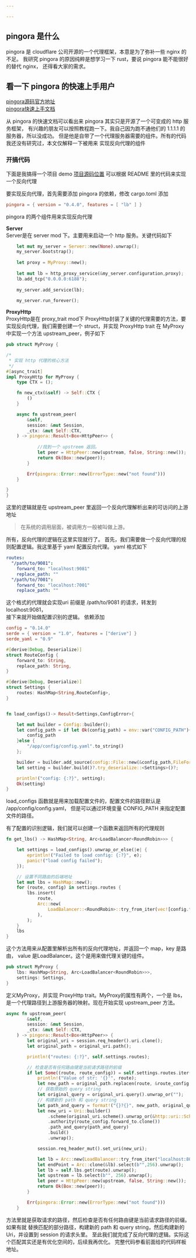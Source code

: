 ```yaml
---

---
```


## pingora 是什么
pingora 是 cloudflare 公司开源的一个代理框架，本意是为了弥补一些 nginx 的不足。
我研究 pingora 的原因纯粹是想学习一下 rust，要说 pingora 能不能很好的替代 nginx，
还得看大家的需求。

## 看一下 pingora 的快速上手用户
[pingora源码官方地址](https://github.com/cloudflare/pingora)  
[pingora快速上手文档](https://github.com/cloudflare/pingora/blob/main/docs/quick_start.md)

从 pingora 的快速文档可以看出来 pingora 其实只是开源了一个可变成的 http 服务框架，
有兴趣的朋友可以按照教程跑一下。我自己因为跑不通他们的 1.1.1.1 的服务器，所以没成功。
但是他是自带了一个代理服务器需要的组件。所有的代码我还没有研究过，本文仅解释一下被用来
实现反向代理的组件

### 开搞代码
下面是我搞得一个项目 demo
[项目源码位置](https://github.com/xiaoyuzhzh/gateway)
可以根据 README 里的代码来实现一个反向代理

要实现反向代理，首先需要添加 pingora 的依赖，修改 cargo.toml
添加  
```toml
pingora = { version = "0.4.0", features = [ "lb" ] }
```  
pingora 的两个组件用来实现反向代理  

**Server**  
Server是在 server mod 下。主要用来启动一个 http 服务。关键代码如下
```rust
    let mut my_server = Server::new(None).unwrap();
    my_server.bootstrap();
    
    let proxy = MyProxy::new();
    
    let mut lb = http_proxy_service(&my_server.configuration,proxy);
    lb.add_tcp("0.0.0.0:6188");
    
    my_server.add_service(lb);
    
    my_server.run_forever();
```

**ProxyHttp**  
ProxyHttp是在 proxy_trait mod下
ProxyHttp封装了关键的代理需要的方法，要实现反向代理，我们需要创建一个 struct，并实现 ProxyHttp trait
在 MyProxy 中实现一个方法 upstream_peer，例子如下
```rust
pub struct MyProxy {

/*
 * 实现 http 代理的核心方法
 */
#[async_trait]
impl ProxyHttp for MyProxy {
    type CTX = ();

    fn new_ctx(&self) -> Self::CTX {
        ()
    }

    async fn upstream_peer(
        &self,
        session: &mut Session,
        _ctx: &mut Self::CTX,
    ) -> pingora::Result<Box<HttpPeer>> {
    
            //找到一个 upstreem 返回。
            let peer = HttpPeer::new(upstream, false, String::new());
            return Ok(Box::new(peer));
        }

        Err(pingora::Error::new(ErrorType::new("not found")))
    }

}
}
```
这里的逻辑就是在 upstream_peer 里返回一个反向代理解析出来的可访问的上游地址
> 在系统的调用层面，被调用方一般被叫做上游。

所有，反向代理的逻辑在这里实现就行了。
首先，我们需要做一个反向代理的规则配置逻辑。我这里基于 yaml 配置反向代理。
yaml 格式如下
```yaml
routes:
  "/path/to/9081": 
    forward_to: "localhost:9081"
    replace_path: ""
  "/path/to/7001": 
    forward_to: "localhost:7001"
    replace_path: ""

```
这个格式的代理就会实现uri 前缀是 /path/to/9081 的请求，转发到 localhost:9081，  
接下来就开始做配置识别的逻辑。
依赖添加
```toml
config = "0.14.0"
serde = { version = "1.0", features = ["derive"] }
serde_yaml = "0.9"
```
```rust
#[derive(Debug, Deserialize)]
struct RouteConfig {
    forward_to: String,
    replace_path: String,
}

#[derive(Debug, Deserialize)]
struct Settings {
    routes: HashMap<String,RouteConfig>,
}


fn load_configs()-> Result<Settings,ConfigError>{

    let mut builder = Config::builder();
    let config_path = if let Ok(config_path) = env::var("CONFIG_PATH"){
        config_path
    }else {
        "/app/config/config.yaml".to_string()
    };

    builder = builder.add_source(config::File::new(&config_path,FileFormat::Yaml));
    let setting = builder.build()?.try_deserialize::<Settings>()?;

    println!("config: {:?}", setting);
    Ok(setting)
}
```
load_configs 函数就是用来加载配置文件的，配置文件的路径默认是 /app/config/config.yaml，
但是可以通过环境变量 CONFIG_PATH 来指定配置文件的路径。

有了配置的识别逻辑，我们就可以创建一个函数来返回所有的代理规则
```rust
fn get_lbs() -> HashMap<String, Arc<LoadBalancer<RoundRobin>>> {

    let settings = load_configs().unwrap_or_else(|e| {
        eprintln!("Failed to load config: {:?}", e);
        panic!("load config failed");
    });

    // 设置不同路由的后端地址
    let mut lbs = HashMap::new();
    for (route, config) in settings.routes {
        lbs.insert(
            route,
            Arc::new(
                LoadBalancer::<RoundRobin>::try_from_iter(vec![config.forward_to]).unwrap(),
            ),
        );
    }
    lbs
}
```
这个方法用来从配置里解析出所有的反向代理地址，并返回一个 map，key 是路由，
value 是LoadBalancer。这个是用来做代理关键的组件。
```rust
pub struct MyProxy {
    lbs: HashMap<String, Arc<LoadBalancer<RoundRobin>>>,
    settings: Settings,
}
```
定义MyProxy，并实现 ProxyHttp trait。MyProxy的属性有两个，一个是 lbs，
是一个代理路径到上游服务器的映射。现在开始实现 upstream_peer 方法。
```rust
async fn upstream_peer(
        &self,
        session: &mut Session,
        _ctx: &mut Self::CTX,
    ) -> pingora::Result<Box<HttpPeer>> {
        let original_uri = session.req_header().uri.clone();
        let original_path = original_uri.path();

        println!("routes: {:?}", self.settings.routes);

        // 检查是否有任何路由键是当前请求路径的前缀
        if let Some((route, route_config)) = self.settings.routes.iter().find(|(key, _)| original_path.starts_with(&**key)) {
            println!("Value of str: '{}'", route);
            let new_path = original_path.replacen(route, &route_config.replace_path, 1); // 替换匹配的部分路径
            // 获取原始的 query string
            let original_query = original_uri.query().unwrap_or("");
            // 构建新的 path 和 query string
            let path_and_query = format!("{}?{}", new_path, original_query);
            let new_uri = Uri::builder()
                .scheme(original_uri.scheme().unwrap_or(&http::uri::Scheme::HTTP).as_str())
                .authority(route_config.forward_to.clone())
                .path_and_query(path_and_query)
                .build()
                .unwrap();

            session.req_header_mut().set_uri(new_uri);

            let lb = Arc::new(LoadBalancer::try_from_iter("localhost:8080"));
            let endPoint = Arc::clone(&lb).select(b"",256).unwrap();
            let lb = self.lbs.get(route).unwrap();
            let upstream = lb.select(b"", 256).unwrap();
            let peer = HttpPeer::new(upstream, false, String::new());
            return Ok(Box::new(peer));
        }

        Err(pingora::Error::new(ErrorType::new("not found")))
    }
```
方法里就是获取请求的路径，然后检查是否有任何路由键是当前请求路径的前缀。如果有就
替换匹配的部分路径，构建新的 path 和 query string，然后构建新的 Uri，并设置到
session 的请求头里。
至此我们就完成了反向代理的逻辑。实际这个匹配其实还是有优化空间的，后续我再优化。
完整代码参看前面给的代码样板地址。


